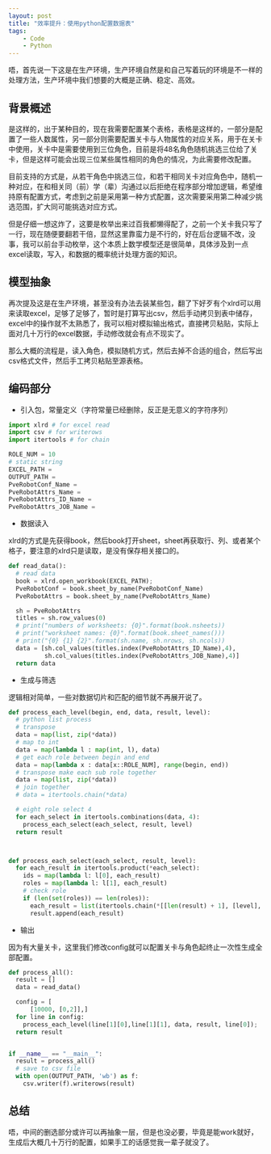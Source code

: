 ```yaml
---
layout: post
title: "效率提升：使用python配置数据表"
tags:
    - Code
    - Python
---
```


唔，首先说一下这是在生产环境，生产环境自然是和自己写着玩的环境是不一样的处理方法，生产环境中我们想要的大概是正确、稳定、高效。

## 背景概述

是这样的，出于某种目的，现在我需要配置某个表格，表格是这样的，一部分是配置了一些人数属性，另一部分则需要配置关卡与人物属性的对应关系，用于在关卡中使用，关卡中是需要使用到三位角色，目前是将48名角色随机挑选三位给了关卡，但是这样可能会出现三位某些属性相同的角色的情况，为此需要修改配置。

目前支持的方式是，从若干角色中挑选三位，和若干相同关卡对应角色中，随机一种对应，在和相关同（前）学（辈）沟通过以后拒绝在程序部分增加逻辑，希望维持原有配置方式，考虑到之前是采用第一种方式配置，这次需要采用第二种减少挑选范围，扩大同可能挑选对应方式。

但是仔细一想这炸了，这要是枚举出来过百我都懒得配了，之前一个关卡我只写了一行，现在随便要翻若干倍，显然这里靠蛮力是不行的，好在后台逻辑不改，没事，我可以前台手动枚举，这个本质上数学模型还是很简单，具体涉及到一点excel读取，写入，和数据的概率统计处理方面的知识。

## 模型抽象

再次提及这是在生产环境，甚至没有办法去装某些包，翻了下好歹有个xlrd可以用来读取excel，足够了足够了，暂时是打算写出csv，然后手动拷贝到表中储存，excel中的操作就不太熟悉了，我可以相对模拟输出格式，直接拷贝粘贴，实际上面对几十万行的excel数据，手动修改就会有点不现实了。

那么大概的流程是，读入角色，模拟随机方式，然后去掉不合适的组合，然后写出csv格式文件，然后手工拷贝粘贴至源表格。

## 编码部分

+ 引入包，常量定义（字符常量已经删除，反正是无意义的字符序列）

```python
import xlrd # for excel read
import csv # for writerows
import itertools # for chain

ROLE_NUM = 10
# static string
EXCEL_PATH = 
OUTPUT_PATH = 
PveRobotConf_Name = 
PveRobotAttrs_Name = 
PveRobotAttrs_ID_Name = 
PveRobotAttrs_JOB_Name = 
```


+ 数据读入

xlrd的方式是先获得book，然后book打开sheet，sheet再获取行、列、或者某个格子，要注意的xlrd只是读取，是没有保存相关接口的。

```python
def read_data():
  # read data
  book = xlrd.open_workbook(EXCEL_PATH);
  PveRobotConf = book.sheet_by_name(PveRobotConf_Name)
  PveRobotAttrs = book.sheet_by_name(PveRobotAttrs_Name)

  sh = PveRobotAttrs
  titles = sh.row_values(0)
  # print("numbers of worksheets: {0}".format(book.nsheets))
  # print("worksheet names: {0}".format(book.sheet_names()))
  # print("{0} {1} {2}".format(sh.name, sh.nrows, sh.ncols))
  data = [sh.col_values(titles.index(PveRobotAttrs_ID_Name),4),
          sh.col_values(titles.index(PveRobotAttrs_JOB_Name),4)]
  return data
```

+ 生成与筛选

逻辑相对简单，一些对数据切片和匹配的细节就不再展开说了。

```python
def process_each_level(begin, end, data, result, level):
  # python list process
  # transpose
  data = map(list, zip(*data))
  # map to int
  data = map(lambda l : map(int, l), data)
  # get each role between begin and end
  data = map(lambda x : data[x::ROLE_NUM], range(begin, end))
  # transpose make each sub role together
  data = map(list, zip(*data))
  # join together
  # data = itertools.chain(*data)

  # eight role select 4
  for each_select in itertools.combinations(data, 4):
    process_each_select(each_select, result, level)
  return result



def process_each_select(each_select, result, level):
  for each_result in itertools.product(*each_select):
    ids = map(lambda l: l[0], each_result)
    roles = map(lambda l: l[1], each_result)
    # check role
    if (len(set(roles)) == len(roles)):
      each_result = list(itertools.chain(*[[len(result) + 1], [level], [""], ids]))
      result.append(each_result)
```

+ 输出

因为有大量关卡，这里我们修改config就可以配置关卡与角色起终止一次性生成全部配置。

```python
def process_all():
  result = []
  data = read_data()

  config = [
      [10000, [0,2]],]
  for line in config:
    process_each_level(line[1][0],line[1][1], data, result, line[0]);
  return result


if __name__ == "__main__":
  result = process_all()
  # save to csv file
  with open(OUTPUT_PATH, 'wb') as f:
    csv.writer(f).writerows(result)
```

## 总结

唔，中间的删选部分或许可以再抽象一层，但是也没必要，毕竟是能work就好，生成后大概几十万行的配置，如果手工的话感觉我一辈子就没了。